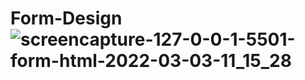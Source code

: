 # Form-Design![screencapture-127-0-0-1-5501-form-html-2022-03-03-11_15_28](https://user-images.githubusercontent.com/100747165/156503999-daee8d42-dbb6-4a0f-a1e0-b0678541ec5a.png)
